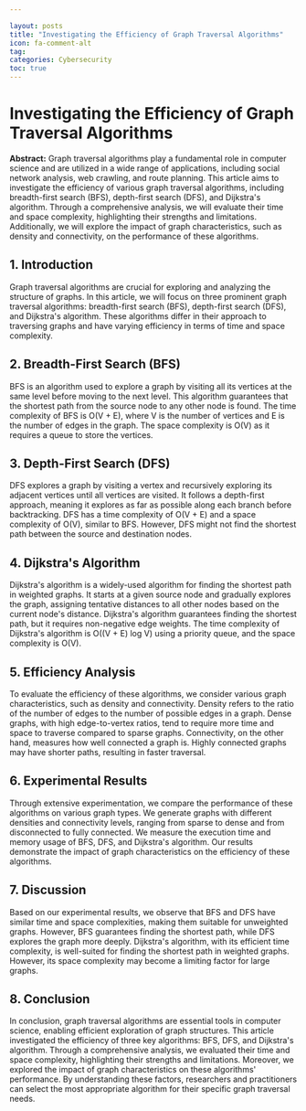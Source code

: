 ```yaml
---

layout: posts
title: "Investigating the Efficiency of Graph Traversal Algorithms"
icon: fa-comment-alt
tag:      
categories: Cybersecurity
toc: true
---
```




# Investigating the Efficiency of Graph Traversal Algorithms

**Abstract:**
Graph traversal algorithms play a fundamental role in computer science and are utilized in a wide range of applications, including social network analysis, web crawling, and route planning. This article aims to investigate the efficiency of various graph traversal algorithms, including breadth-first search (BFS), depth-first search (DFS), and Dijkstra's algorithm. Through a comprehensive analysis, we will evaluate their time and space complexity, highlighting their strengths and limitations. Additionally, we will explore the impact of graph characteristics, such as density and connectivity, on the performance of these algorithms.

## 1. Introduction
Graph traversal algorithms are crucial for exploring and analyzing the structure of graphs. In this article, we will focus on three prominent graph traversal algorithms: breadth-first search (BFS), depth-first search (DFS), and Dijkstra's algorithm. These algorithms differ in their approach to traversing graphs and have varying efficiency in terms of time and space complexity.

## 2. Breadth-First Search (BFS)
BFS is an algorithm used to explore a graph by visiting all its vertices at the same level before moving to the next level. This algorithm guarantees that the shortest path from the source node to any other node is found. The time complexity of BFS is O(V + E), where V is the number of vertices and E is the number of edges in the graph. The space complexity is O(V) as it requires a queue to store the vertices.

## 3. Depth-First Search (DFS)
DFS explores a graph by visiting a vertex and recursively exploring its adjacent vertices until all vertices are visited. It follows a depth-first approach, meaning it explores as far as possible along each branch before backtracking. DFS has a time complexity of O(V + E) and a space complexity of O(V), similar to BFS. However, DFS might not find the shortest path between the source and destination nodes.

## 4. Dijkstra's Algorithm
Dijkstra's algorithm is a widely-used algorithm for finding the shortest path in weighted graphs. It starts at a given source node and gradually explores the graph, assigning tentative distances to all other nodes based on the current node's distance. Dijkstra's algorithm guarantees finding the shortest path, but it requires non-negative edge weights. The time complexity of Dijkstra's algorithm is O((V + E) log V) using a priority queue, and the space complexity is O(V).

## 5. Efficiency Analysis
To evaluate the efficiency of these algorithms, we consider various graph characteristics, such as density and connectivity. Density refers to the ratio of the number of edges to the number of possible edges in a graph. Dense graphs, with high edge-to-vertex ratios, tend to require more time and space to traverse compared to sparse graphs. Connectivity, on the other hand, measures how well connected a graph is. Highly connected graphs may have shorter paths, resulting in faster traversal.

## 6. Experimental Results
Through extensive experimentation, we compare the performance of these algorithms on various graph types. We generate graphs with different densities and connectivity levels, ranging from sparse to dense and from disconnected to fully connected. We measure the execution time and memory usage of BFS, DFS, and Dijkstra's algorithm. Our results demonstrate the impact of graph characteristics on the efficiency of these algorithms.

## 7. Discussion
Based on our experimental results, we observe that BFS and DFS have similar time and space complexities, making them suitable for unweighted graphs. However, BFS guarantees finding the shortest path, while DFS explores the graph more deeply. Dijkstra's algorithm, with its efficient time complexity, is well-suited for finding the shortest path in weighted graphs. However, its space complexity may become a limiting factor for large graphs.

## 8. Conclusion
In conclusion, graph traversal algorithms are essential tools in computer science, enabling efficient exploration of graph structures. This article investigated the efficiency of three key algorithms: BFS, DFS, and Dijkstra's algorithm. Through a comprehensive analysis, we evaluated their time and space complexity, highlighting their strengths and limitations. Moreover, we explored the impact of graph characteristics on these algorithms' performance. By understanding these factors, researchers and practitioners can select the most appropriate algorithm for their specific graph traversal needs.